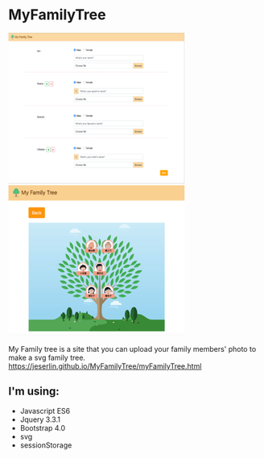 # MyFamilyTree

<div class="col-sm-12">
  <img class="col-sm-6" src="https://github.com/jeserlin/MyFamilyTree/blob/master/img/myFamilyTree1.png" width="350" height="300">
  <img class="col-sm-6" src="https://github.com/jeserlin/MyFamilyTree/blob/master/img/myFamilyTree2.png" width="350" height="300">
</div>

My Family tree is a site that you can upload your family members' photo to make a svg family tree.
https://jeserlin.github.io/MyFamilyTree/myFamilyTree.html<br>

## I'm using:

* Javascript ES6
* Jquery 3.3.1
* Bootstrap 4.0
* svg
* sessionStorage
